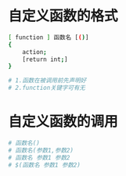 # 自定义函数的格式

```bash
[ function ] 函数名 [()]
{
    action;
    [return int;]
}

# 1.函数在被调用前先声明好
# 2.function关键字可有无
```

# 自定义函数的调用

```bash
# 函数名()
# 函数名(参数1,参数2)
# 函数名 参数1 参数2
# $(函数名 参数1 参数2)
```